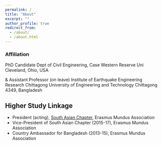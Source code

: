 ```yaml
---
permalink: /
title: "About"
excerpt: ""
author_profile: true
redirect_from: 
  - /about/
  - /about.html
---
```

### Affiliation
PhD Candidate
Dept of Civil Engineering, Case Western Reserve Uni
Cleveland, Ohio, USA

&
Assistant Professor (on leave)
Institute of Earthquake Engineering Research
Chittagong University of Engineering and Technology
Chittagong 4349, Bangladesh

## Higher Study Linkage
* President (acting), [South Asian Chapter](http://www.em-a.eu/en/about-ema/regional-chapters/south-asian-chapter.html), Erasmus Mundus Association
* Vice-President of South Asian Chapter (2015-17), Erasmus Mundus Association
* Country Ambassador for Bangladesh (2013-15), Erasmus Mundus Association
